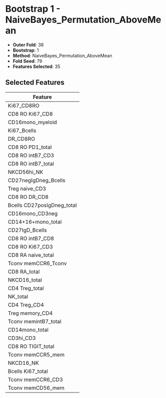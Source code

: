 # Bootstrap 1 - NaiveBayes_Permutation_AboveMean

- **Outer Fold**: 38
- **Bootstrap**: 1
- **Method**: NaiveBayes_Permutation_AboveMean
- **Fold Seed**: 79
- **Features Selected**: 35

## Selected Features

| Feature |
|---------|
| Ki67_CD8RO |
| CD8 RO Ki67_CD8 |
| CD16mono_myeloid |
| Ki67_Bcells |
| DR_CD8RO |
| CD8 RO PD1_total |
| CD8 RO intB7_CD3 |
| CD8 RO intB7_total |
| NKCD56hi_NK |
| CD27negIgDneg_Bcells |
| Treg naive_CD3 |
| CD8 RO DR_CD8 |
| Bcells CD27posIgDneg_total |
| CD16mono_CD3neg |
| CD14+16+mono_total |
| CD27IgD_Bcells |
| CD8 RO intB7_CD8 |
| CD8  RO Ki67_CD3 |
| CD8 RA naive_total |
| Tconv memCCR6_Tconv |
| CD8 RA_total |
| NKCD16_total |
| CD4 Treg_total |
| NK_total |
| CD4 Treg_CD4 |
| Treg memory_CD4 |
| Tconv memintB7_total |
| CD14mono_total |
| CD3hi_CD3 |
| CD8 RO TIGIT_total |
| Tconv memCCR5_mem |
| NKCD16_NK |
| Bcells Ki67_total |
| Tconv memCCR6_CD3 |
| Tconv memCD56_mem |
